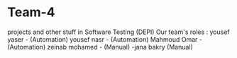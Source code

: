 # Team-4
projects and other stuff in Software Testing (DEPI) Our team's roles : yousef yaser - (Automation) yousef nasr - (Automation) Mahmoud Omar - (Automation) zeinab mohamed - (Manual)  -jana bakry (Manual)
